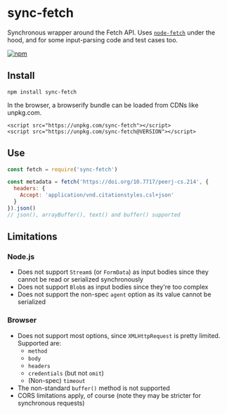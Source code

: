 # sync-fetch
Synchronous wrapper around the Fetch API. Uses [`node-fetch`](https://github.com/bitinn/node-fetch) under the hood, and for some input-parsing code and test cases too.

[![npm](https://img.shields.io/npm/v/sync-fetch?style=flat-square)](https://npmjs.com/package/sync-fetch)

## Install

    npm install sync-fetch

In the browser, a browserify bundle can be loaded from CDNs like unpkg.com.

    <script src="https://unpkg.com/sync-fetch"></script>
    <script src="https://unpkg.com/sync-fetch@VERSION"></script>

## Use

```js
const fetch = require('sync-fetch')

const metadata = fetch('https://doi.org/10.7717/peerj-cs.214', {
  headers: {
    Accept: 'application/vnd.citationstyles.csl+json'
  }
}).json()
// json(), arrayBuffer(), text() and buffer() supported
```

## Limitations

### Node.js

  - Does not support `Stream`s (or `FormData`) as input bodies since they cannot be read or serialized synchronously
  - Does not support `Blob`s as input bodies since they're too complex
  - Does not support the non-spec `agent` option as its value cannot be serialized

### Browser

  - Does not support most options, since `XMLHttpRequest` is pretty limited. Supported are:
    - `method`
    - `body`
    - `headers`
    - `credentials` (but not `omit`)
    - (Non-spec) `timeout`
  - The non-standard `buffer()` method is not supported
  - CORS limitations apply, of course (note they may be stricter for synchronous requests)
